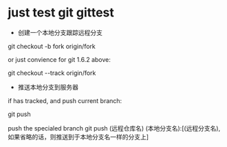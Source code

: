 just test git
gittest
=======

* 创建一个本地分支跟踪远程分支

git checkout -b fork origin/fork

or just convience for git 1.6.2 above:

git checkout --track origin/fork

* 推送本地分支到服务器

if has tracked, and push current branch:

git push

push the specialed branch
git push (远程仓库名) (本地分支名):[(远程分支名), 如果省略的话，则推送到于本地分支名一样的分支上]
